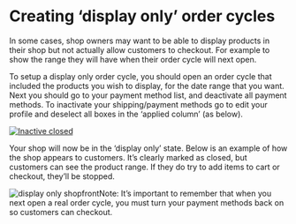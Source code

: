 # Creating ‘display only’ order cycles

In some cases, shop owners may want to be able to display products in their shop but not actually allow customers to checkout. For example to show the range they will have when their order cycle will next open.

To setup a display only order cycle, you should open an order cycle that included the products you wish to display, for the date range that you want. Next you should go to your payment method list, and deactivate all payment methods. To inactivate your shipping/payment methods go to edit your profile and deselect all boxes in the ‘applied column’ \(as below\).

[![](https://openfoodnetwork.org/wp-content/uploads/2015/05/Inactive-closed.png "Inactive closed")](https://openfoodnetwork.org/wp-content/uploads/2015/05/Inactive-closed.png)

Your shop will now be in the ‘display only’ state. Below is an example of how the shop appears to customers. It’s clearly marked as closed, but customers can see the product range. If they do try to add items to cart or checkout, they’ll be stopped.

![](https://openfoodnetwork.org/wp-content/uploads/2015/05/display-only.png "display only shopfront")Note: It’s important to remember that when you next open a real order cycle, you must turn your payment methods back on so customers can checkout.



